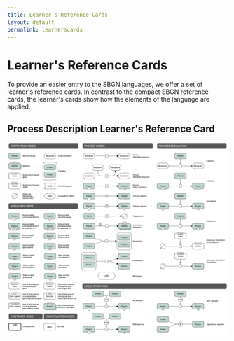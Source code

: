 ```yaml
---
title: Learner's Reference Cards
layout: default
permalink: learnerscards
---
```


# Learner's Reference Cards

To provide an easier entry to the SBGN languages, we offer a set of learner's reference cards. In contrast to the compact SBGN reference cards, the learner's cards show how the elements of the language are applied.
  
## Process Description Learner's Reference Card

![Representations](images/learning/LearnersRefCardPD.png)
